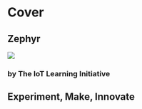 # Cover

## Zephyr

![](http://www.ti.com/lsds/media/images/wireless_connectivity/50BillionThings.png)

### by The IoT Learning Initiative

## **Experiment, Make, Innovate**

